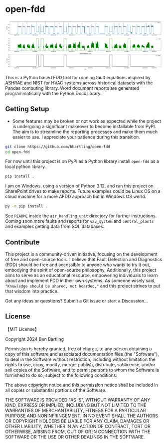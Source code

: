 # open-fdd

![Alt text](open_fdd/air_handling_unit/images/plot_for_repo.png)

This is a Python based FDD tool for running fault equations inspired by ASHRAE and NIST for HVAC systems across historical datasets with the Pandas computing library. Word document reports are generated programmatically with the Python Docx library.


## Getting Setup
* Some features may be broken or not work as expected while the project is undergoing a significant makeover to become installable from PyPI. The aim is to streamline the reporting processes and make them much easier to use. I appreciate your patience during this transition.

```bash
git clone https://github.com/bbartling/open-fdd
cd open-fdd
```
For now until this project is on PyPI as a Python library install `open-fdd` as a local python library.

```bash
pip install .
```
I am on Windows, using a version of Python 3.12, and run this project on SharePoint drives to make reports. Future examples could be Linux OS on a cloud machine for a more AFDD approach but in Windows OS world.

```bash
py -m pip install .
```

See `README` inside the `air_handling_unit` directory for further instructions. Coming soon more faults and reports for `vav_system` and `central_plants` and examples getting data from SQL databases.

## Contribute
This project is a community-driven initiative, focusing on the development of free and open-source tools. I believe that Fault Detection and Diagnostics (FDD) should be free and accessible to anyone who wants to try it out, embodying the spirit of open-source philosophy. Additionally, this project aims to serve as an educational resource, empowering individuals to learn about and implement FDD in their own systems. As someone wisely said, `"Knowledge should be shared, not hoarded,"` and this project strives to put that wisdom into practice.

Got any ideas or questions? Submit a Git issue or start a Discussion...

## License

【MIT License】

Copyright 2024 Ben Bartling

Permission is hereby granted, free of charge, to any person obtaining a copy of this software and associated documentation files (the "Software"), to deal in the Software without restriction, including without limitation the rights to use, copy, modify, merge, publish, distribute, sublicense, and/or sell copies of the Software, and to permit persons to whom the Software is furnished to do so, subject to the following conditions:

The above copyright notice and this permission notice shall be included in all copies or substantial portions of the Software.

THE SOFTWARE IS PROVIDED "AS IS", WITHOUT WARRANTY OF ANY KIND, EXPRESS OR IMPLIED, INCLUDING BUT NOT LIMITED TO THE WARRANTIES OF MERCHANTABILITY, FITNESS FOR A PARTICULAR PURPOSE AND NONINFRINGEMENT. IN NO EVENT SHALL THE AUTHORS OR COPYRIGHT HOLDERS BE LIABLE FOR ANY CLAIM, DAMAGES OR OTHER LIABILITY, WHETHER IN AN ACTION OF CONTRACT, TORT OR OTHERWISE, ARISING FROM, OUT OF OR IN CONNECTION WITH THE SOFTWARE OR THE USE OR OTHER DEALINGS IN THE SOFTWARE.
